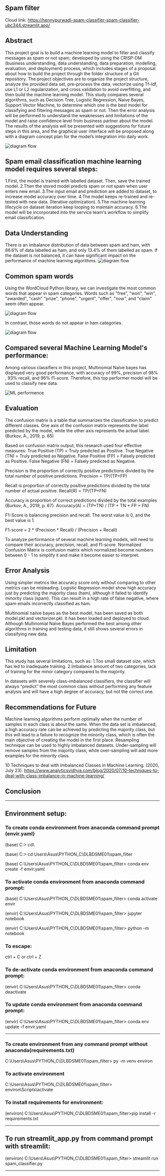 ## Spam filter

Cloud link: https://hennypurwadi-spam-classifier-spam-classifier-ubc344.streamlit.app/

## Abstract
This project goal is to build a machine learning model to filter and classify messages as spam or 
not spam, developed by using the CRISP-DM (business understanding, data understanding, data 
preparation, modelling, evaluation, and deployment) process, which includes stages of a 
proposal about how to build the project through the folder structure of a Git repository. The project 
objectives are to organize the project structure, analyze the provided data set, pre-process the 
data, vectorize using Tf-Idf, use L1 or L2 regularization, and cross validation to avoid overfitting, 
and then build the machine learning model. This study compares several algorithms, such as 
Decision Tree, Logistic Regression, Naive Bayes, Support Vector Machine, to determine which 
one is the best model for classifying and filtering messages as spam or not. Then the error 
analysis will be performed to understand the weaknesses and limitations of the model and raise 
confidence level from business partner about the model. The results of the analysis will be 
presented with suggestions for future steps in this area, and the graphical user interface will be 
proposed along with a diagram concept plan for the model’s integration into daily work.

![diagram flow](https://github.com/hennypurwadi/spam_classifier/blob/main/spam_filter/docs/images/spam_filter_diagram.jpeg)
## Spam email classification machine learning model requires several steps:
1.First, the model is trained with labelled dataset. Then, save the trained model.
2.Then the stored model predicts spam or not spam when user enters new email.
3.The input email and prediction are added to dataset, to increase model accuracy over time.
4.The model keeps re-trained and re-tested with new data. (Iterative optimization).
5.The machine learning lifecycle on dataset iteration keep looping to maintain accuracy.
6.The model will be incorporated into the service team's workflow to simplify email classification.

## Data Understanding
There is an imbalance distribution of data between spam and ham, with 86.6% of data labelled as ham, and only 13.4% of them labelled as spam. If the dataset is not balanced, it can have significant impact on the performance of machine learning algorithms.
![diagram flow](https://github.com/hennypurwadi/spam_classifier/blob/main/spam_filter/docs/images/label_count_chart.jpeg)

## Common spam words
Using the WordCloud Python library, we can investigate the most common words that appear 
in spam categories. Words such as "free”, "won", "win", "awarded", "cash" "prize", "phone",
"urgent", "offer", "now", and "claim" seem often appear.

![diagram flow](https://github.com/hennypurwadi/spam_classifier/blob/main/spam_filter/docs/images/spam_wordcloud.jpeg)

In contrast, those words do not appear in ham categories. 

![diagram flow](https://github.com/hennypurwadi/spam_classifier/blob/main/spam_filter/docs/images/ham_wordcloud.jpeg)

## Compared several Machine Learning Model's performance:
Among various classifiers in this project, Multinomial Naïve bayes has displayed very good performance, with accuracy of 99%, precision of 98% , 93% recall, and 96% f1-score. Therefore, this top performer model will be used to classify new data.

![ML performence](https://github.com/hennypurwadi/spam_classifier/blob/main/spam_filter/docs/images/ML_performance.jpg)

## Evaluation 
The confusion matrix is a table that summarizes the classification to predict different classes. One axis of the confusion matrix represents the label predicted by the model, while the other axis represents the actual label. (Burkov, A., 2019, p. 65)

Based on confusion matrix output, this research used four effective measures: 
True Positive (TP) = Truly predicted as Positive. True Negative (TN) = Truly predicted as Negative. False Positive (FP) = Falsely predicted as Positive. False Negative (FN) = Falsely predicted as Negative.

Precision is the proportion of correctly positive predictions divided by the total number of positive predictions. Precision = TP/(TP+FP)

Recall is proportion of correctly positive predictions divided by the total number of actual positive. Recall(R) = TP/(TP+FN)

Accuracy is proportion of correct predictions divided by the total examples (Burkov, A., 2019, p. 67). Accuracy(A) = (TP+TN) / (TP + TN + FP + FN)

F1-Score is balancing precision and recall. The worst value is 0, and the best value is 1. 

F1-score = 2 * (Precision * Recall) / (Precision + Recall)

To analyze performance of several machine learning models, will need to compare their accuracy, precision, recall, and f1-score. 
Normalized Confusion Matrix is confusion matrix which normalized become numbers between 0 - 1 to simplify it and make it become easier to interpret.	

## Error Analysis
Using simpler metrics like accuracy score only without comparing to other metrics can be misleading. Logistic Regression model show high accuracy just by predicting the majority class (ham), although it failed to identify minority class (spam). This can result in a high rate of false negative, where spam emails incorrectly classified as ham. 

Multinomial naiive bayes as the best model, has been saved as both model.pkl and vectorizer.pkl. It has been loaded and deployed to cloud.
Although Multinomial Naïve Bayes performed the best among other algorithms in training and testing data, it still shows several errors in classifying new data.

## Limitation
This study has several limitations, such as: 
1.Too small dataset size, which has led to inadequate training.
2.Imbalance amount of two categories, lack of training for the minor category compared to the majority.   

In datasets with severely class-imbalanced classifiers, the classifier will always “predict” the most common class without performing any feature analysis and will have a high degree of accuracy, but not the correct one.

## Recommendations for Future
Machine learning algorithms perform optimally when the number of samples in each class is about the same. When the data set is imbalanced, a high accuracy rate can be achieved by predicting the majority class, but this will lead to a failure to recognize the minority class, which is often the main objective of creating the model in the first place. Resampling technique can be used to highly imbalanced datasets. Under-sampling will remove samples from the majority class, while over-sampling will add more examples for the minority class. 

10 Techniques to deal with Imbalanced Classes in Machine Learning. (2020, July 23). https://www.analyticsvidhya.com/blog/2020/07/10-techniques-to-deal-with-class-imbalance-in-machine-learning/

## Conclusion

-----------------------
## Environment setup:

### To create conda environment from anaconda command prompt (envir.yaml)

(base) C:\> cd\

(base) C:\> cd Users\Asus\PYTHON_C\DLBDSME01\spam_filter

(base) C:\Users\Asus\PYTHON_C\DLBDSME01\spam_filter> conda env create -f envir.yaml

### To activate conda environment from anaconda command prompt:

(base) C:\Users\Asus\PYTHON_C\DLBDSME01\spam_filter> conda activate envir

(envir) C:\Users\Asus\PYTHON_C\DLBDSME01\spam_filter> jupyter notebook

(envir) C:\Users\Asus\PYTHON_C\DLBDSME01\spam_filter> python -m notebook

### To escape:

ctrl + C or ctrl + Z

### To de-activate conda environment from anaconda command prompt:

(envir) C:\Users\Asus\PYTHON_C\DLBDSME01\spam_filter> conda deactivate

### To update conda environment from anaconda command prompt:

(envir) C:\Users\Asus\PYTHON_C\DLBDSME01\spam_filter> conda env update -f envir.yaml

--------------

### To create environment from any command prompt without anaconda(requirements.txt)

C:\Users\Asus\PYTHON_C\DLBDSME01\spam_filter> py -m venv environ

### To activate environment

C:\Users\Asus\PYTHON_C\DLBDSME01\spam_filter> environ\Scripts\activate

### To install requirements for environment:

(environ) C:\Users\Asus\PYTHON_C\DLBDSME01\spam_filter>pip install -r requirements.txt

-------------------

## To run streamlit_app.py from command prompt with streamlit:

(environ) C:\Users\Asus\PYTHON_C\DLBDSME01\spam_filter> streamlit run spam_classifier.py

------------------------

